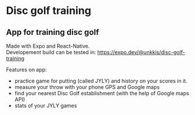 # Disc golf training
## App for training disc golf

Made with Expo and React-Native.  
Developement build can be tested in: https://expo.dev/@unkkis/disc-golf-training

Features on app:
- practice game for putting (called JYLY) and history on your scores in it.
- measure your throw with your phone GPS and Google maps
- find your nearest Disc Golf establishment (with the help of Google maps API)
- stats of your JYLY games





